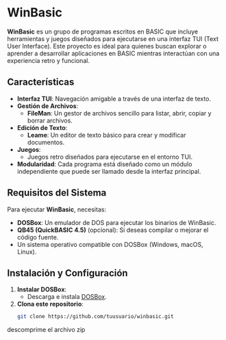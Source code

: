 # WinBasic

**WinBasic** es un grupo de programas escritos en BASIC que incluye herramientas y juegos diseñados para ejecutarse en una interfaz TUI (Text User Interface). Este proyecto es ideal para quienes buscan explorar o aprender a desarrollar aplicaciones en BASIC mientras interactúan con una experiencia retro y funcional.

## Características

- **Interfaz TUI**: Navegación amigable a través de una interfaz de texto.
- **Gestión de Archivos**:
  - **FileMan**: Un gestor de archivos sencillo para listar, abrir, copiar y borrar archivos.
- **Edición de Texto**:
  - **Leame**: Un editor de texto básico para crear y modificar documentos.
- **Juegos**:
  - Juegos retro diseñados para ejecutarse en el entorno TUI.
- **Modularidad**: Cada programa está diseñado como un módulo independiente que puede ser llamado desde la interfaz principal.

## Requisitos del Sistema

Para ejecutar **WinBasic**, necesitas:

- **DOSBox**: Un emulador de DOS para ejecutar los binarios de WinBasic.
- **QB45 (QuickBASIC 4.5)** (opcional): Si deseas compilar o mejorar el código fuente.
- Un sistema operativo compatible con DOSBox (Windows, macOS, Linux).

## Instalación y Configuración

1. **Instalar DOSBox**:
   - Descarga e instala [DOSBox](https://www.dosbox.com/).
2. **Clona este repositorio**:
   ```bash
   git clone https://github.com/tuusuario/winbasic.git
 descomprime el archivo zip 
